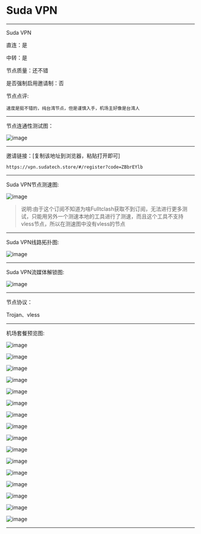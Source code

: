 # Suda VPN

-------------------------

Suda VPN

直连：是

中转：是

节点质量：还不错

是否强制启用邀请制：否

节点点评:

    速度是挺不错的，纯台湾节点，但是谨慎入手，机场主好像是台湾人

-------------------------

节点连通性测试图：

![image](/img/115.png)

-------------------------

邀请链接：[复制该地址到浏览器，粘贴打开即可]

    https://vpn.sudatech.store/#/register?code=ZBbrEYlb

-------------------------

Suda VPN节点测速图:

![image](/img/120.png)

> 说明:由于这个订阅不知道为啥Fulltclash获取不到订阅，无法进行更多测试，只能用另外一个测速本地的工具进行了测速，而且这个工具不支持vless节点，所以在测速图中没有vless的节点

-------------------------

Suda VPN线路拓扑图:

![image](/img/121.png)

-------------------------

Suda VPN流媒体解锁图:

![image](/img/122.png)

-------------------------

节点协议：

Trojan、vless

-------------------------

机场套餐预览图:

![image](/price/SudaVPN/1.png)

![image](/price/SudaVPN/2.png)

![image](/price/SudaVPN/3.png)

![image](/price/SudaVPN/4.png)

![image](/price/SudaVPN/5.png)

![image](/price/SudaVPN/6.png)

![image](/price/SudaVPN/7.png)

![image](/price/SudaVPN/8.png)

![image](/price/SudaVPN/9.png)

![image](/price/SudaVPN/10.png)

![image](/price/SudaVPN/11.png)

![image](/price/SudaVPN/12.png)

![image](/price/SudaVPN/13.png)

![image](/price/SudaVPN/14.png)

![image](/price/SudaVPN/15.png)

![image](/price/SudaVPN/16.png)

-------------------------